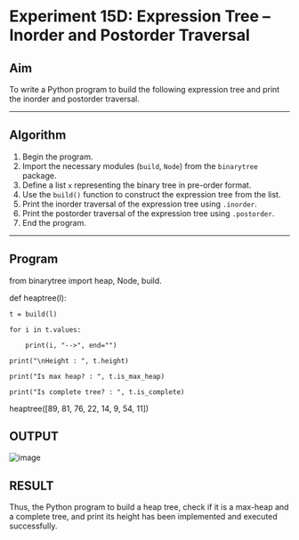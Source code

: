 # Experiment 15D: Expression Tree – Inorder and Postorder Traversal

## Aim
To write a Python program to build the following expression tree and print the inorder and postorder traversal.


---

## Algorithm

1. Begin the program.
2. Import the necessary modules (`build`, `Node`) from the `binarytree` package.
3. Define a list `x` representing the binary tree in pre-order format.
4. Use the `build()` function to construct the expression tree from the list.
5. Print the inorder traversal of the expression tree using `.inorder`.
6. Print the postorder traversal of the expression tree using `.postorder`.
7. End the program.

---

## Program

from binarytree import heap, Node, build.


def heaptree(l):

    t = build(l)
    
    for i in t.values:
    
        print(i, "-->", end="")
        
    print("\nHeight : ", t.height)
    
    print("Is max heap? : ", t.is_max_heap)
    
    print("Is complete tree? : ", t.is_complete)
    

heaptree([89, 81, 76, 22, 14, 9, 54, 11])


## OUTPUT
![image](https://github.com/user-attachments/assets/401dde1b-f53b-4af2-8def-0cb8f35edfd8)


## RESULT
Thus, the Python program to build a heap tree, check if it is a max-heap and a complete tree, and print its height has been implemented and executed successfully.
